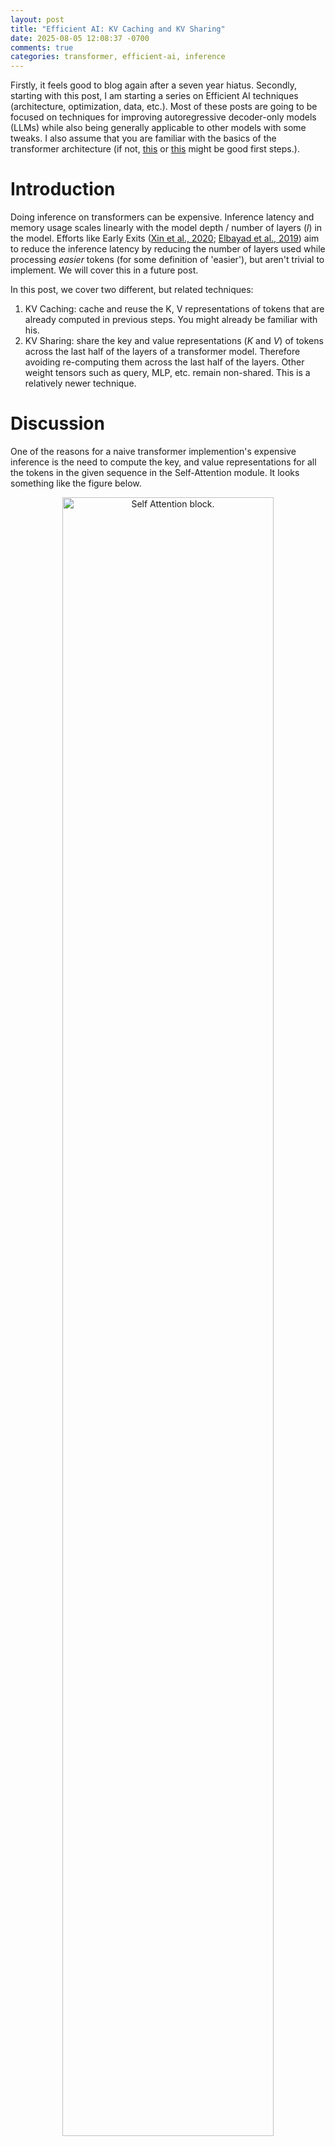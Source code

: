 ```yaml
---
layout: post
title: "Efficient AI: KV Caching and KV Sharing"
date: 2025-08-05 12:08:37 -0700
comments: true
categories: transformer, efficient-ai, inference
---
```

Firstly, it feels good to blog again after a seven year hiatus. Secondly, starting with this post, I am starting a series on Efficient AI techniques (architecture, optimization, data, etc.). Most of these posts are going to be focused on techniques for improving autoregressive decoder-only models (LLMs) while also being generally applicable to other models with some tweaks. I also assume that you are familiar with the basics of the transformer architecture (if not, <a href="https://jalammar.github.io/illustrated-transformer/" target="_blank">this</a> or <a href="https://www.youtube.com/watch?v=kCc8FmEb1nY" target="_blank">this</a> might be good first steps.).

# Introduction

Doing inference on transformers can be expensive. Inference latency and memory usage scales linearly with the model depth / number of layers ($l$) in the model. Efforts like Early Exits (<a href="https://arxiv.org/abs/2004.12993" target="_blank">Xin et al., 2020</a>; <a href="https://arxiv.org/abs/1910.10073" target="_blank">Elbayad et al., 2019</a>) aim to reduce the inference latency by reducing the number of layers used while processing _easier_ tokens (for some definition of 'easier'), but aren't trivial to implement. We will cover this in a future post.

In this post, we cover two different, but related techniques:

1. KV Caching: cache and reuse the K, V representations of tokens that are already computed in previous steps. You might already be familiar with his.
2. KV Sharing: share the key and value representations ($K$ and $V$) of tokens across the last half of the layers of a transformer model. Therefore avoiding re-computing them across the last half of the layers. Other weight tensors such as query, MLP, etc. remain non-shared. This is a relatively newer technique.

# Discussion

One of the reasons for a naive transformer implemention's expensive inference is the need to compute the key, and value representations for all the tokens in the given sequence in the Self-Attention module. It looks something like the figure below.

<center>
<img src="{{ site.baseurl }}/assets/img/2025/08/06/SelfAttention.jpg" alt="Self Attention block."  style="width: 82%;"/>
<br/>
A typical Self-Attention block. Source: <a href="https://sebastianraschka.com/blog/2023/self-attention-from-scratch.html" target="_blank">Sebastian Raschka's blog</a>.
</center>

Since transformers are typically operating in the auto-regressive (AR) setting, this works as follows:

1. Assume we have a sequence of tokens $S = [s_0, s_1, s_2, ..., s_{n-1}]$, that we have already generated.
2. To predict the next token, $s_n$, we need the K, V representations of all the tokens in the sequence seen so far. And we need to do this for the $l$ layers.
3. This means we need to compute $l$ matrices of size $(n-1) \times d$, where $d$ is the model dimension / embedding dimension, via a matrix multiplication of the form $X . W_i$, where $X$ is the input at a particular layer,  and $W$ is either the key or value weight matrix ($W_K$ or $W_V$) at that layer.
4. This is expensive because we will incur $l$ matrix multiplications, each costing $O(nd^2)$, for a total cost of $O(lnd^2)$ _per predicted token_! It's growing faster than the US National Debt!

In the above calculation, we assume a single attention head. Thus the total cost of computing the K,V representations per head ($O(lnd^2)$) is made up of three components:
1. **Sequence Dimension**: The number of tokens seen so far ($n-1$).
2. **Depth Dimension**: The number of layers ($l$).
3. **Model Dimension**: The width of the input stream ($d$).

We can't do much about $d$ yet, but let's see how we can tackle the other two for now.

## 1. KV Caching: Optimizing the sequence dimension. 

KV Caching suggests there are two things happening during inference:

* Model weights, including $W_K$ and $W_V$ are fixed. 
* K, V representations for a given token $s_i$ only depends on that token and $W_K$ and $W_V$.

Since $W_K$ and $W_V$ are fixed, once we compute the K, V representations for a given (token, layer, head) tuple, it can be reused when predicted any subsequent tokens by caching those representations in memory and reusing them for the next step.

If we can do this, we would only need to compute the K, V representations of the $s_{n-1}$ token when predicting the $n$-th token, since that's the only token for which we don't have the K, V vectors. Therefore, it is easy to show that the new total cost of computing the representations is $O(ld^2)$, an $n$-times speedup! This is a significant win, especially if the sequence is very long.

Question: Why don't we cache the query representation?<br/>
Answer: We only compute and use the Q vector of the last token in the Self-Attention block. Thus, there is no need for caching the Q representations for the previous tokens.

## 2. KV Sharing: Optimizing the depth dimension.

KV _Sharing_ reduces the cost of computing the K, V representations in the depth-dimension ($l$). Concretely, the proposal is that the actual K, V representations are the same between the last half (or any other fraction) of the layers.

Note that we are referring to the actual $K$, $V$ tensors being the same, not just the $W_K$ and $W_V$ matrices being shared. What this means is that the last layer which doesn't share the K, V representations computes them once, and they are used as is across the remaining half of the layers (regardless of what the inputs are to these layers).

Said in an even simpler way, there is a KV cache across the last half of the layers. This is illustrated in the figure below.

<center>
<img src="{{ site.baseurl }}/assets/img/2025/08/06/KVSharing.jpg" alt="KV Sharing"
  style="width: 62%;" />
<br/>
KV Sharing. Source: <a href="https://arxiv.org/abs/2405.05254" target="_blank">You Only Cache Once paper</a>.
</center>

The figure above illustrates the KV _Sharing_ by showing a shared KV cache between the last $l/2$ layers. It is easy to see that if this works, we can simply not compute the K, V representations for $l/2$ of the layers. More generally, we save $l/k$ of the FLOPS, if the last $l/k$ layers are shared.

However, to make this work we need to ensure that the model is trained with the KV-Sharing behavior. This is detailed in the <a href="https://arxiv.org/abs/2405.05254" target="_blank">You Only Cache Once</a> paper.

Some of the intuition behind why this even works in the first place, comes from works like <a href="https://arxiv.org/abs/2505.13898" target="_blank">these</a>, which show empirically that in a deep transformer-like model, the last layers are correlated with each other. What this means is that the last few layers are not necessarily adding a lot of new information, but just tweaking the output so far. This redundancy can potentially be exploited (on another note, how can we make these layers do more heavy lifting?).

Additionally, note that we are only sharing the K, V representations, so it only affects the representations of the tokens seen in the past in the Self-Attention block, and is allowing cheap some degrees of freedom to the model. 

Another bonus of this technique:

1. You also save a lot of memory, since you don't have to store $W_K$ and $W_V$ at all.
1. It is applicable during training as well, so you save on inference and memory during training too.

# Conclusion

In this post we saw that we can significantly reduce the costs associated with computing the K,V representations in the Self-Attention block using KV Caching and KV Sharing. Concretely, we reduced it by a factor of:

1. $n$ by implementing KV Caching.
2. $l/2$ by implementing KV Sharing across the last $l/2$ layers.

The total cost is now $O(ld^2)$, but with a significantly smaller constant due to KV Sharing. Additionally, KV Sharing eliminates the $W_K$ and $W_V$ matrices for half the layers, which is another huge gain.

That brings us to a the end of this post. Please feel free to drop in any comments if I missed something.
